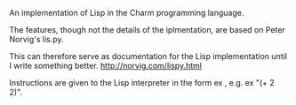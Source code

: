 An implementation of Lisp in the Charm programming language.

The features, though not the details of the iplmentation, are based on Peter Norvig's lis.py.

This can therefore serve as documentation for the Lisp implementation until I write something better. http://norvig.com/lispy.html

Instructions are given to the Lisp interpreter in the form ex <string>, e.g. ex "(+ 2 2)".
